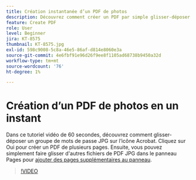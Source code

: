 ```yaml
---
title: Création instantanée d’un PDF de photos
description: Découvrez comment créer un PDF par simple glisser-déposer d’un groupe de mots de passe JPG sur l’icône Acrobat
feature: Create PDF
role: User
level: Beginner
jira: KT-8575
thumbnail: KT-8575.jpg
exl-id: 598c9008-5c8a-46e5-86af-d814e8060e3a
source-git-commit: 4e6fbf91e96d26f9ee8f1105ad68738b9450a32d
workflow-type: tm+mt
source-wordcount: '76'
ht-degree: 1%

---
```


# Création d’un PDF de photos en un instant

Dans ce tutoriel vidéo de 60 secondes, découvrez comment glisser-déposer un groupe de mots de passe JPG sur l’icône Acrobat. Cliquez sur Oui pour créer un PDF de plusieurs pages. Ensuite, vous pouvez simplement faire glisser d&#39;autres fichiers de PDF JPG dans le panneau Pages pour [ajouter des pages supplémentaires au panneau](https://www.adobe.com/fr/acrobat/online/add-pages-to-pdf.html).

>[!VIDEO](https://video.tv.adobe.com/v/336365?quality=12&learn=on&hidetitle=true)
